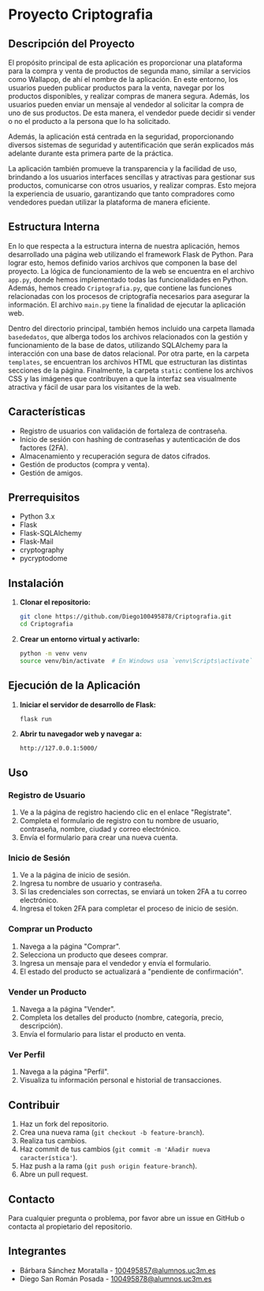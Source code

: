 # Proyecto Criptografia

## Descripción del Proyecto

El propósito principal de esta aplicación es proporcionar una plataforma para la compra y venta de productos de segunda mano, similar a servicios como Wallapop, de ahí el nombre de la aplicación. En este entorno, los usuarios pueden publicar productos para la venta, navegar por los productos disponibles, y realizar compras de manera segura. Además, los usuarios pueden enviar un mensaje al vendedor al solicitar la compra de uno de sus productos. De esta manera, el vendedor puede decidir si vender o no el producto a la persona que lo ha solicitado.

Además, la aplicación está centrada en la seguridad, proporcionando diversos sistemas de seguridad y autentificación que serán explicados más adelante durante esta primera parte de la práctica.

La aplicación también promueve la transparencia y la facilidad de uso, brindando a los usuarios interfaces sencillas y atractivas para gestionar sus productos, comunicarse con otros usuarios, y realizar compras. Esto mejora la experiencia de usuario, garantizando que tanto compradores como vendedores puedan utilizar la plataforma de manera eficiente.

## Estructura Interna

En lo que respecta a la estructura interna de nuestra aplicación, hemos desarrollado una página web utilizando el framework Flask de Python. Para lograr esto, hemos definido varios archivos que componen la base del proyecto. La lógica de funcionamiento de la web se encuentra en el archivo `app.py`, donde hemos implementado todas las funcionalidades en Python. Además, hemos creado `Criptografia.py`, que contiene las funciones relacionadas con los procesos de criptografía necesarios para asegurar la información. El archivo `main.py` tiene la finalidad de ejecutar la aplicación web.

Dentro del directorio principal, también hemos incluido una carpeta llamada `basededatos`, que alberga todos los archivos relacionados con la gestión y funcionamiento de la base de datos, utilizando SQLAlchemy para la interacción con una base de datos relacional. Por otra parte, en la carpeta `templates`, se encuentran los archivos HTML que estructuran las distintas secciones de la página. Finalmente, la carpeta `static` contiene los archivos CSS y las imágenes que contribuyen a que la interfaz sea visualmente atractiva y fácil de usar para los visitantes de la web.

## Características

- Registro de usuarios con validación de fortaleza de contraseña.
- Inicio de sesión con hashing de contraseñas y autenticación de dos factores (2FA).
- Almacenamiento y recuperación segura de datos cifrados.
- Gestión de productos (compra y venta).
- Gestión de amigos.

## Prerrequisitos

- Python 3.x
- Flask
- Flask-SQLAlchemy
- Flask-Mail
- cryptography
- pycryptodome

## Instalación

1. **Clonar el repositorio:**

    ```bash
    git clone https://github.com/Diego100495878/Criptografia.git
    cd Criptografia
    ```

2. **Crear un entorno virtual y activarlo:**

    ```bash
    python -m venv venv
    source venv/bin/activate  # En Windows usa `venv\Scripts\activate`
    ```

## Ejecución de la Aplicación

1. **Iniciar el servidor de desarrollo de Flask:**

    ```bash
    flask run
    ```

2. **Abrir tu navegador web y navegar a:**

    ```
    http://127.0.0.1:5000/
    ```

## Uso

### Registro de Usuario

1. Ve a la página de registro haciendo clic en el enlace "Regístrate".
2. Completa el formulario de registro con tu nombre de usuario, contraseña, nombre, ciudad y correo electrónico.
3. Envía el formulario para crear una nueva cuenta.

### Inicio de Sesión

1. Ve a la página de inicio de sesión.
2. Ingresa tu nombre de usuario y contraseña.
3. Si las credenciales son correctas, se enviará un token 2FA a tu correo electrónico.
4. Ingresa el token 2FA para completar el proceso de inicio de sesión.

### Comprar un Producto

1. Navega a la página "Comprar".
2. Selecciona un producto que desees comprar.
3. Ingresa un mensaje para el vendedor y envía el formulario.
4. El estado del producto se actualizará a "pendiente de confirmación".

### Vender un Producto

1. Navega a la página "Vender".
2. Completa los detalles del producto (nombre, categoría, precio, descripción).
3. Envía el formulario para listar el producto en venta.

### Ver Perfil

1. Navega a la página "Perfil".
2. Visualiza tu información personal e historial de transacciones.

## Contribuir

1. Haz un fork del repositorio.
2. Crea una nueva rama (`git checkout -b feature-branch`).
3. Realiza tus cambios.
4. Haz commit de tus cambios (`git commit -m 'Añadir nueva característica'`).
5. Haz push a la rama (`git push origin feature-branch`).
6. Abre un pull request.

## Contacto

Para cualquier pregunta o problema, por favor abre un issue en GitHub o contacta al propietario del repositorio.

## Integrantes
- Bárbara Sánchez Moratalla - 100495857@alumnos.uc3m.es
- Diego San Román Posada - 100495878@alumnos.uc3m.es
